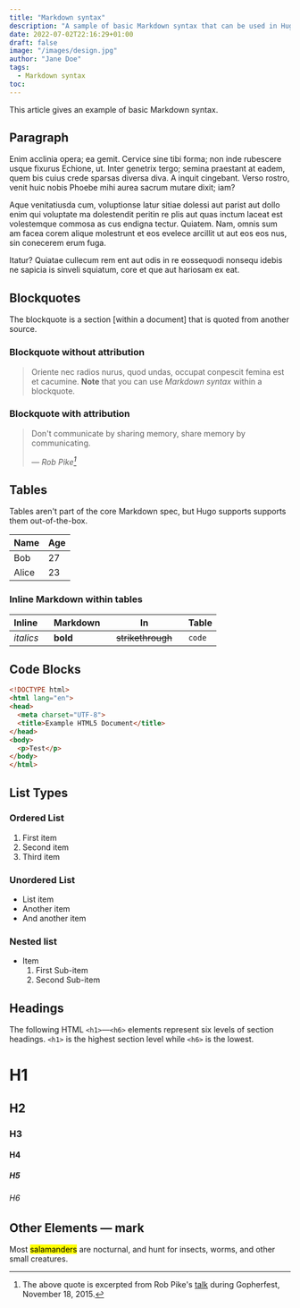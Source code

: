 ```yaml
---
title: "Markdown syntax"
description: "A sample of basic Markdown syntax that can be used in Hugo content"
date: 2022-07-02T22:16:29+01:00
draft: false
image: "/images/design.jpg"
author: "Jane Doe"
tags:
  - Markdown syntax
toc:
---
```

This article gives an example of basic Markdown syntax.

<!--more-->

## Paragraph

Enim acclinia opera; ea gemit. Cervice sine tibi forma; non inde rubescere usque fixurus Echione, ut.
Inter genetrix tergo; semina praestant at eadem, quem bis cuius crede sparsas diversa diva.
A inquit cingebant. Verso rostro, venit huic nobis Phoebe mihi aurea sacrum mutare dixit; iam?

Aque venitatiusda cum, voluptionse latur sitiae dolessi aut parist aut dollo enim qui voluptate
ma dolestendit peritin re plis aut quas inctum laceat est volestemque commosa as cus endigna tectur.
Quiatem. Nam, omnis sum am facea corem alique molestrunt et eos evelece arcillit ut aut eos eos nus,
sin conecerem erum fuga.

Itatur? Quiatae cullecum rem ent aut odis in re eossequodi nonsequ idebis ne sapicia is sinveli
squiatum, core et que aut hariosam ex eat.


## Blockquotes

The blockquote is a section [within a document] that is quoted from another source.

### Blockquote without attribution

> Oriente nec radios nurus, quod undas, occupat conpescit femina est et cacumine.
> **Note** that you can use *Markdown syntax* within a blockquote.


### Blockquote with attribution

> Don't communicate by sharing memory, share memory by communicating.</p>
> — <cite>Rob Pike[^1]</cite>

[^1]: The above quote is excerpted from Rob Pike's [talk](https://www.youtube.com/watch?v=PAAkCSZUG1c) during Gopherfest, November 18, 2015.

## Tables

Tables aren't part of the core Markdown spec, but Hugo supports supports them out-of-the-box.

  | Name  | Age |
  | ----- | --- |
  | Bob   | 27  |
  | Alice | 23  |

### Inline Markdown within tables

| Inline&nbsp;&nbsp;&nbsp; | Markdown&nbsp;&nbsp;&nbsp; | In&nbsp;&nbsp;&nbsp;                | Table  |
| ------------------------ | -------------------------- | ----------------------------------- | ------ |
| *italics*                | **bold**                   | ~~strikethrough~~&nbsp;&nbsp;&nbsp; | `code` |

## Code Blocks

``` html
<!DOCTYPE html>
<html lang="en">
<head>
  <meta charset="UTF-8">
  <title>Example HTML5 Document</title>
</head>
<body>
  <p>Test</p>
</body>
</html>
```

## List Types

### Ordered List

1. First item
2. Second item
3. Third item

### Unordered List

* List item
* Another item
* And another item

### Nested list

* Item
  1. First Sub-item
  2. Second Sub-item

## Headings

The following HTML `<h1>`—`<h6>` elements represent six levels of section headings. `<h1>` is the highest section level while `<h6>` is the lowest.

# H1
## H2
### H3
#### H4
##### H5
###### H6

## Other Elements — mark

Most <mark>salamanders</mark> are nocturnal, and hunt for insects, worms, and other small creatures.
